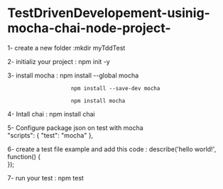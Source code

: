 # TestDrivenDevelopement-usinig-mocha-chai-node-project-

1- create a new folder :mkdir myTddTest

2- initializ your project : npm init -y

3- install mocha :  		npm install --global mocha

	                  	npm install --save-dev mocha
			  
	                 	npm install mocha
                          
4- Intall chai :    		npm install chai 

5- Configure package json on test with mocha    
        "scripts": { "test": "mocha" },
        
6- create a test file example and add this code  :
    describe('hello world!', function() {    
    });
    
7- run your test : npm test

